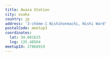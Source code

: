 ```yaml
---
title: Awaza Station
city: osaka
country: jp
address: '3-chōme-1 Nishihonmachi, Nishi Ward'
postalCode: meetup3
coordinates:
  lat: 34.681625
  lng: 135.48564
meetupId: 27868919
---
```


